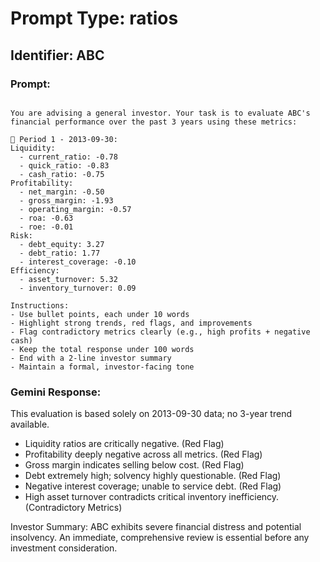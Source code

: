 # Prompt Type: ratios
## Identifier: ABC

### Prompt:
```

You are advising a general investor. Your task is to evaluate ABC's financial performance over the past 3 years using these metrics:

📅 Period 1 - 2013-09-30:
Liquidity:
  - current_ratio: -0.78
  - quick_ratio: -0.83
  - cash_ratio: -0.75
Profitability:
  - net_margin: -0.50
  - gross_margin: -1.93
  - operating_margin: -0.57
  - roa: -0.63
  - roe: -0.01
Risk:
  - debt_equity: 3.27
  - debt_ratio: 1.77
  - interest_coverage: -0.10
Efficiency:
  - asset_turnover: 5.32
  - inventory_turnover: 0.09

Instructions:
- Use bullet points, each under 10 words
- Highlight strong trends, red flags, and improvements
- Flag contradictory metrics clearly (e.g., high profits + negative cash)
- Keep the total response under 100 words
- End with a 2-line investor summary
- Maintain a formal, investor-facing tone

```

### Gemini Response:
This evaluation is based solely on 2013-09-30 data; no 3-year trend available.

*   Liquidity ratios are critically negative. (Red Flag)
*   Profitability deeply negative across all metrics. (Red Flag)
*   Gross margin indicates selling below cost. (Red Flag)
*   Debt extremely high; solvency highly questionable. (Red Flag)
*   Negative interest coverage; unable to service debt. (Red Flag)
*   High asset turnover contradicts critical inventory inefficiency. (Contradictory Metrics)

Investor Summary: ABC exhibits severe financial distress and potential insolvency. An immediate, comprehensive review is essential before any investment consideration.
